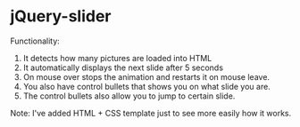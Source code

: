 # jQuery-slider
Functionality:
1. It detects how many pictures are loaded into HTML
2. It automatically displays the next slide after 5 seconds
3. On mouse over stops the animation and restarts it on mouse leave.
4. You also have control bullets that shows you on what slide you are.
5. The control bullets also allow you to jump to certain slide.

Note: I've added HTML + CSS template just to see more easily how it works.